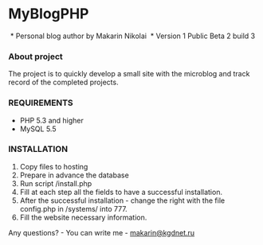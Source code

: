 # MyBlogPHP

 * Personal blog author by Makarin Nikolai
 * Version 1 Public Beta 2 build 3

### About project
The project is to quickly develop a small site with the microblog and track record of the completed projects.

### REQUIREMENTS
* PHP 5.3 and higher
* MySQL 5.5

### INSTALLATION
1. Copy files to hosting
2. Prepare in advance the database
3. Run script /install.php
4. Fill at each step all the fields to have a successful installation.
5. After the successful installation - change the right with the file config.php in /systems/ into 777.
6. Fill the website necessary information.

Any questions? - You can write me - makarin@kgdnet.ru
